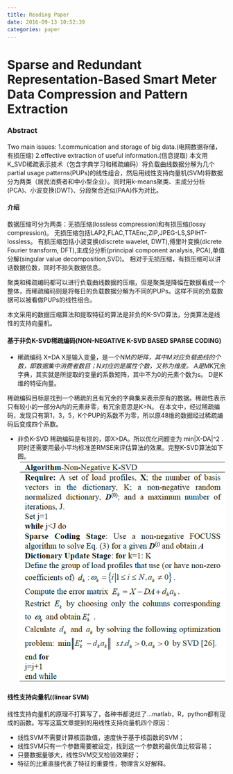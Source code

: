 ```yaml
---
title: Reading Paper
date: 2016-09-13 10:52:39
categories: paper
---
```

# Sparse and Redundant Representation-Based Smart Meter Data Compression and Pattern Extraction

<!-- more -->
### Abstract
Two main issues:
1.communication and storage of big data.(电网数据存储，有损压缩)
2.effective extraction of useful information.(信息提取)
本文用K_SVD稀疏表示技术（包含字典学习和稀疏编码）将负载曲线数据分解为几个partial usage patterns(PUPs)的线性组合，然后用线性支持向量机(SVM)将数据分为两类（居民消费者和中小型企业）。同时用k-means聚类、主成分分析(PCA)、小波变换(DWT)、分段聚合近似(PAA)作为对比。

#### 介绍
数据压缩可分为两类：无损压缩(lossless compression)和有损压缩(lossy compression)。
无损压缩包括LAP2,FLAC,TTAEnc,ZIP,JPEG-LS,SPIHT-lossless。
有损压缩包括小波变换(discrete wavelet, DWT),傅里叶变换(dicrete Fourier transform, DFT),主成分分析(principal component analysis, PCA),单值分解(singular value decomposition,SVD)。
相对于无损压缩，有损压缩可以讲话数据位数，同时不损失数据信息。

聚类和稀疏编码都可以进行负载曲线数据的压缩，但是聚类是降幅在数据看成一个整体，而稀疏编码则是将每日的负载数据分解为不同的PUPs。这样不同的负载数据可以被看做PUPs的线性组合。

本文采用的数据压缩算法和提取特征的算法是非负的K-SVD算法，分类算法是线性的支持向量机。

#### 基于非负K-SVD稀疏编码(NON-NEGATIVE K-SVD BASED SPARSE CODING)
 - 稀疏编码
X=DA
X是输入变量，是一个N*M的矩阵，其中M对应负载曲线的个数，即数据集中消费者数目；N对应的是属性个数，又称为维度。
A是M*K冗余字典，其实就是所提取的变量的系数矩阵，其中不为0的元素个数为s。
D是K维的特征向量。

稀疏编码目标是找到一个稀疏的且有冗余的字典集来表示原有的数据。稀疏性表示只有较小的一部分A内的元素非零，有冗余意思是K>N。
在本文中，经过稀疏编码，发现只有第1，3，5，K个PUP的系数不为零，所以原48维的数据经过稀疏编码后变成四个系数。

 - 非负K-SVD
 稀疏编码是有损的，即X>DA。所以优化问题变为 min|X-DA|^2 .同时还需要用最小平均标准差RMSE来评估算法的效果。完整K-SVD算法如下图。
  ![k-svd](https://raw.githubusercontent.com/Annashuo/hello-world/master/k-svd.png)

#### 线性支持向量机((linear SVM)
线性支持向量机的原理不打算写了，各种书都说烂了...matlab，R，python都有现成的函数。写写这篇文章提到的用线性支持向量机四个原因：
-  线性SVM不需要计算核函数值，速度快于基于核函数的SVM；
-  线性SVM只有一个参数需要被设定，找到这一个参数的最优值比较容易；
-  只要数据量够大，线性SVM交叉检验效果好；
-  特征的比重直接代表了特征的重要性，物理含义好解释。


